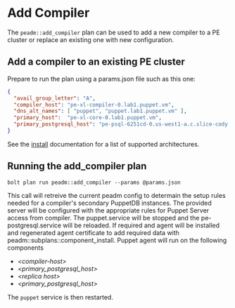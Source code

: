 # Add Compiler

The `peadm::add_compiler` plan can be used to add a new compiler to a PE cluster or replace an existing one with new configuration.

## Add a compiler to an existing PE cluster

Prepare to run the plan using a params.json file such as this one:

```json
{
  "avail_group_letter": "A",
  "compiler_host": "pe-xl-compiler-0.lab1.puppet.vm",
  "dns_alt_names": [ "puppet", "puppet.lab1.puppet.vm" ],
  "primary_host":  "pe-xl-core-0.lab1.puppet.vm",
  "primary_postgresql_host": "pe-psql-6251cd-0.us-west1-a.c.slice-cody.internal",
}
```

See the [install](install.md#reference-architectures) documentation for a list of supported architectures.


## Running the add_compiler plan
```
bolt plan run peadm::add_compiler --params @params.json 
```

This call will retreive the current peadm config to determain the setup rules needed for a compiler's secondary PuppetDB instances. The provided server will be configured with the appropriate rules for Puppet Server access from compiler. The puppet.service will be stopped and the pe-postgresql.service will be reloaded. If required and agent will be installed and regenerated agent certificate to add required data with peadm::subplans::component_install. Puppet agent will run on the following components
* _\<compiler-host\>_
* _\<primary_postgresql_host\>_
* _\<replica host\>_
* _\<primary_postgresql_host\>_

 The `puppet` service is then restarted.
